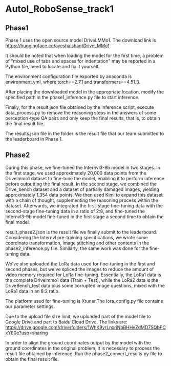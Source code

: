 # Autol_RoboSense_track1
## Phase1
Phase 1 uses the open source model DriveLMMo1.
The download link is https://huggingface.co/ayeshaishaq/DriveLMMo1.
  
It should be noted that when loading the model for the first time, a problem of "mixed use of tabs and spaces for indentation" may be reported in a Python file, need to locate and fix it yourself.  

The environment configuration file exported by anaconda is environment.yml, where torch==2.7.1 and transformers==4.51.3.

After placing the downloaded model in the appropriate location, modify the specified path in the phase1_inference.py file to start inference.  

Finally, for the result json file obtained by the inference script, execute data_process.py to remove the reasoning steps in the answers of some perception-type QA pairs and only keep the final results, that is, to obtain the final result file.  

The results.json file in the folder is the result file that our team submitted to the leaderboard in Phase 1.

## Phase2
During this phase, we fine-tuned the Internvl3-9b model in two stages. In the first stage, we used approximately 20,000 data points from the Drivelmmo1 dataset to fine-tune the model, enabling it to perform inference before outputting the final result. In the second stage, we combined the Drive_bench dataset and a dataset of partially damaged images, yielding approximately 1,354 data points. We then used Kimi to expand this dataset with a chain of thought, supplementing the reasoning process within the dataset. Afterwards, we integrated the first-stage fine-tuning data with the second-stage fine-tuning data in a ratio of 2:8, and fine-tuned the Internvl3-9b model fine-tuned in the first stage a second time to obtain the final model.  

result_phase2.json is the result file we finally submit to the leaderboard.  
Considering the Internvl pre-training specifications, we wrote some coordinate transformation, image stitching and other contents in the phase2_inference.py file. Similarly, the same work was done for the fine-tuning data.  

We've also uploaded the LoRa data used for fine-tuning in the first and second phases, but we've spliced ​​the images to reduce the amount of video memory required for LoRa fine-tuning. Essentially, the LoRa1 data is the complete Drivelmmo1 data (Train + Test), while the LoRa2 data is the DriveBench_test data plus some corrupted image questions, mixed with the LoRa1 data in an 8:2 ratio.  

The platform used for fine-tuning is Xtuner.The lora_config.py file contains our parameter settings.  

Due to the upload file size limit, we uploaded part of the model file to Google Drive and part to Baidu Cloud Drive. The links are:  
https://drive.google.com/drive/folders/1WhK9vrLnxriNbBHHvZdMD7SQbPCxY80e?usp=sharing

In order to align the ground coordinates output by the model with the ground coordinates in the original problem, it is necessary to process the result file obtained by inference. Run the phase2_convert_results.py file to obtain the final result file.



